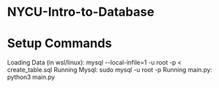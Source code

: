 # NYCU-Intro-to-Database
# Setup Commands
Loading Data (in wsl/linux): mysql --local-infile=1 -u root -p < create_table.sql
Running Mysql: sudo mysql -u root -p
Running main.py: python3 main.py




